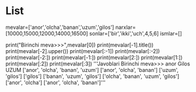 # List
mevalar=['anor','olcha','banan','uzum','gilos']
narxlar=[10000,15000,12000,14000,16500]
sonlar=['bir','ikki','uch',4,5,6]
ismlar=[]

print("Birinchi meva>>>",mevalar[0])
print(mevalar[-1].title())
print(mevalar[-2].upper())
print(mevalar[:-1])
print(mevalar[:-2])
print(mevalar[-2:])
print(mevalar[-1:])
print(mevalar[2:])
print(mevalar[1:])
print(mevalar[:2])
print(mevalar[:3])
'''Javoblari
Birinchi meva>>> anor
Gilos
UZUM
['anor', 'olcha', 'banan', 'uzum']
['anor', 'olcha', 'banan']
['uzum', 'gilos']
['gilos']
['banan', 'uzum', 'gilos']
['olcha', 'banan', 'uzum', 'gilos']
['anor', 'olcha']
['anor', 'olcha', 'banan']'''

